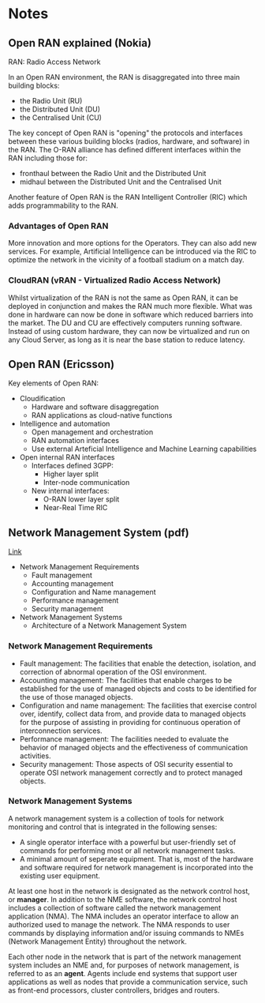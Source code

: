 # Notes

## Open RAN explained (Nokia)

RAN: Radio Access Network

In an Open RAN environment, the RAN is disaggregated into three main building blocks:

- the Radio Unit (RU)
- the Distributed Unit (DU)
- the Centralised Unit (CU)

The key concept of Open RAN is "opening" the protocols and interfaces between these various building blocks (radios, hardware, and software) in the RAN. The O-RAN alliance has defined different interfaces within the RAN including those for:

- fronthaul between the Radio Unit and the Distributed Unit
- midhaul between the Distributed Unit and the Centralised Unit

Another feature of Open RAN is the RAN Intelligent Controller (RIC) which adds programmability to the RAN.

### Advantages of Open RAN

More innovation and more options for the Operators. They can also add new services. For example, Artificial Intelligence can be introduced via the RIC to optimize the network in the vicinity of a football stadium on a match day.

### CloudRAN (vRAN - Virtualized Radio Access Network)

Whilst virtualization of the RAN is not the same as Open RAN, it can be deployed in conjunction and makes the RAN much more flexible. What was done in hardware can now be done in software which reduced barriers into the market. The DU and CU are effectively computers running software. Instead of using custom hardware, they can now be virtualized and run on any Cloud Server, as long as it is near the base station to reduce latency. 

## Open RAN (Ericsson)

Key elements of Open RAN:

- Cloudification
  - Hardware and software disaggregation
  - RAN applications as cloud-native functions
- Intelligence and automation
  - Open management and orchestration
  - RAN automation interfaces
  - Use external Arteficial Intelligence and Machine Learning capabilities
- Open internal RAN interfaces
  - Interfaces defined 3GPP:
    - Higher layer split
    - Inter-node communication
  - New internal interfaces:
    - O-RAN lower layer split
    - Near-Real Time RIC

## Network Management System (pdf)

[Link](https://www.usi.edu/business/aforough/Chapter%2020.pdf)

- Network Management Requirements
  - Fault management
  - Accounting management
  - Configuration and Name management
  - Performance management
  - Security management
- Network Management Systems
  - Architecture of a Network Management System

### Network Management Requirements

- Fault management: The facilities that enable the detection, isolation, and correction of abnormal operation of the OSI environment.
- Accounting management: The facilities that enable charges to be established for the use of managed objects and costs to be identified for the use of those managed objects.
- Configuration and name management: The facilities that exercise control over, identify, collect data from, and provide data to managed objects for the purpose of assisting in providing for continuous operation of interconnection services. 
- Performance management: The facilities needed to evaluate the behavior of managed objects and the effectiveness of communication activities. 
- Security management: Those aspects of OSI security essential to operate OSI network management correctly and to protect managed objects. 

### Network Management Systems

A network management system is a collection of tools for network monitoring and control that is integrated in the following senses:

- A single operator interface with a powerful but user-friendly set of commands for performing most or all network management tasks.
- A minimal amount of seperate equipment. That is, most of the hardware and software required for network management is incorporated into the existing user equipment.

At least one host in the network is designated as the network control host, or **manager**. In addition to the NME software, the network control host includes a collection of software called the network management application (NMA). The NMA includes an operator interface to allow an authorized used to manage the network. The NMA responds to user commands by displaying information and/or issuing commands to NMEs (Network Management Entity) throughout the network. 

Each other node in the network that is part of the network management system includes an NME and, for purposes of network management, is referred to as an **agent**. Agents include end systems that support user applications as well as nodes that provide a communication service, such as front-end processors, cluster controllers, bridges and routers.
